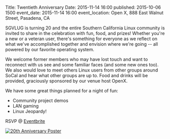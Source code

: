 Title: Twentieth Anniversary
Date: 2015-11-14 16:00
published: 2015-10-06 1500
event_date: 2015-11-14 16:00
event_location: Open X, 888 East Walnut Street, Pasadena, CA

SGVLUG is turning 20 and the entire Southern California Linux community is invited to share in the celebration with fun, food, and prizes! Whether you're a new or a veteran user, there's something for everyone as we reflect on what we've accomplished together and envision where we're going -- all powered by our favorite operating system.

We welcome former members who may have lost touch and want to reconnect with us see and some familiar faces (and some new ones too). We also would love to meet others Linux users from other groups around SoCal and hear what other groups are up to. Food and drinks will be provided, graciously sponsored by our venue host OpenX.

We have some great things planned for a night of fun:

* Community project demos
* LAN gaming
* Linux Jeopardy!

RSVP @ [Eventbrite](https://www.eventbrite.com/e/sgvlug-20th-anniversary-party-tickets-18956875525)

[ ![20th Anniversary Poster]({filename}/images/20th_Poster_Small.jpg) ]({filename}/images/20th_Poster.jpg)

